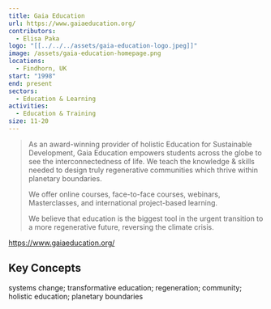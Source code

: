 ```yaml
---
title: Gaia Education
url: https://www.gaiaeducation.org/
contributors:
  - Elisa Paka
logo: "[[../../../assets/gaia-education-logo.jpeg]]"
image: /assets/gaia-education-homepage.png
locations:
  - Findhorn, UK
start: "1998"
end: present
sectors:
  - Education & Learning
activities:
  - Education & Training
size: 11-20
---
```

> As an award-winning provider of holistic Education for Sustainable Development, Gaia Education empowers students across the globe to see the interconnectedness of life. We teach the knowledge & skills needed to design truly regenerative communities which thrive within planetary boundaries.
> 
> We offer online courses, face-to-face courses, webinars, Masterclasses, and international project-based learning. 
> 
> We believe that education is the biggest tool in the urgent transition to a more regenerative future, reversing the climate crisis.

https://www.gaiaeducation.org/

## Key Concepts

systems change; transformative education; regeneration; community; holistic education; planetary boundaries
